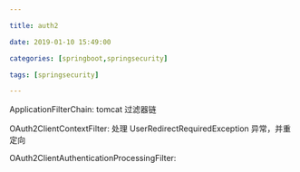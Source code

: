 ```yaml
---

title: auth2

date: 2019-01-10 15:49:00

categories: [springboot,springsecurity]

tags: [springsecurity]

---
```


ApplicationFilterChain: tomcat 过滤器链

OAuth2ClientContextFilter: 处理 UserRedirectRequiredException 异常，并重定向

OAuth2ClientAuthenticationProcessingFilter: 

<!--more-->